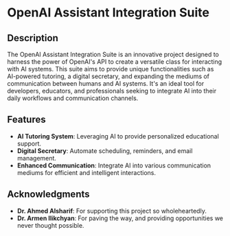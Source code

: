 # OpenAI Assistant Integration Suite

## Description

The OpenAI Assistant Integration Suite is an innovative project designed to harness the power of OpenAI's API to create a versatile class for interacting with AI systems. This suite aims to provide unique functionalities such as AI-powered tutoring, a digital secretary, and expanding the mediums of communication between humans and AI systems. It's an ideal tool for developers, educators, and professionals seeking to integrate AI into their daily workflows and communication channels.

## Features

- **AI Tutoring System**: Leveraging AI to provide personalized educational support.
- **Digital Secretary**: Automate scheduling, reminders, and email management.
- **Enhanced Communication**: Integrate AI into various communication mediums for efficient and intelligent interactions.

## Acknowledgments

- **Dr. Ahmed Alsharif**: For supporting this project so wholeheartedly.
- **Dr. Armen Ilikchyan**: For paving the way, and providing opportunities we never thought possible.